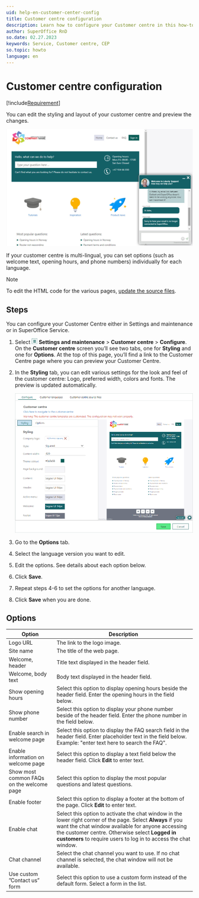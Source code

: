 ```yaml
---
uid: help-en-customer-center-config
title: Customer centre configuration
description: Learn how to configure your Customer centre in this how-to guide.
author: SuperOffice RnD
so.date: 02.27.2023
keywords: Service, Customer centre, CEP
so.topic: howto
language: en
---
```


# Customer centre configuration

[!include[Requirement](../../../learn/includes/req-cep.md)]

You can edit the styling and layout of your customer centre and preview the changes.

![Set up the chat widget on your Customer centre so that customers can chat with you while they visit your website -screenshot][img2]

If your customer centre is multi-lingual, you can set options (such as welcome text, opening hours, and phone numbers) individually for each language.

> [!NOTE]
> To edit the HTML code for the various pages, [update the source files][1].

## Steps

You can configure your Customer Centre either in Settings and maintenance or in SuperOffice Service.

1. Select ![icon][img1] **Settings and maintenance** > **Customer centre** > **Configure**. On the **Customer centre** screen you’ll see two tabs, one for **Styling** and one for **Options**. At the top of this page, you’ll find a link to the Customer Centre page where you can preview your Customer Centre.

2. In the **Styling** tab, you can edit various settings for the look and feel of the customer centre: Logo, preferred width, colors and fonts. The preview is updated automatically.

    ![You check the preview on your Customer centre to see what it will look like -screenshot][img3]

3. Go to the **Options** tab.

4. Select the language version you want to edit.

5. Edit the options. See details about each option below.

6. Click **Save**.

7. Repeat steps 4-6 to set the options for another language.

8. Click **Save** when you are done.

## Options

| Option | Description |
|---|---|
| Logo URL | The link to the logo image. |
| Site name | The title of the web page. |
| Welcome, header | Title text displayed in the header field. |
| Welcome, body text | Body text displayed in the header field. |
| Show opening hours | Select this option to display opening hours beside the header field. Enter the opening hours in the field below. |
| Show phone number | Select this option to display your phone number beside of the header field. Enter the phone number in the field below. |
| Enable search in welcome page | Select this option to display the FAQ search field in the header field. Enter placeholder text in the field below. Example: "enter text here to search the FAQ". |
| Enable information on welcome page | Select this option to display a text field below the header field. Click **Edit** to enter text. |
| Show most common FAQs on the welcome page | Select this option to display the most popular questions and latest questions. |
| Enable footer | Select this option to display a footer at the bottom of the page. Click **Edit** to enter text. |
| Enable chat | Select this option to activate the chat window in the lower right corner of the page. Select **Always** if you want the chat window available for anyone accessing the customer centre. Otherwise select **Logged in customers** to require users to log in to access the chat window. |
| Chat channel | Select the chat channel you want to use. If no chat channel is selected, the chat window will not be available. |
| Use custom ”Contact us” form | Select this option to use a custom form instead of the default form. Select a form in the list.|

<!-- Referenced links -->
[1]: edit.md

<!-- Referenced images -->
[img1]: ../../../../media/icons/settings-small.png
[img2]: media/customer-centre-chat-with-agents.jpg
[img3]: media/config-cust-centre.png
